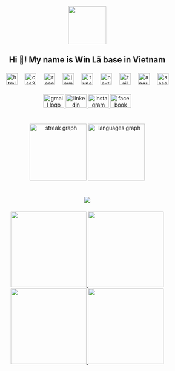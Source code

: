 <div align="center">
  <a href="https://winlax.id.vn/" target="_blank" align="center">
    <img height="100" src="https://winlax.id.vn/logo.png"  />
  </a>
</div>

<h2 align="center">Hi 👋! My name is Win Lã base in Vietnam</h2>

###

<div align="center">
  <img src="https://cdn.jsdelivr.net/gh/devicons/devicon/icons/html5/html5-original.svg" height="30" alt="html5 logo"  />
  <img width="12" />
  <img src="https://cdn.jsdelivr.net/gh/devicons/devicon/icons/css3/css3-original.svg" height="30" alt="css3 logo"  />
  <img width="12" />
  <img src="https://cdn.jsdelivr.net/gh/devicons/devicon/icons/react/react-original.svg" height="30" alt="react logo"  />
  <img width="12" />
  <img src="https://cdn.jsdelivr.net/gh/devicons/devicon/icons/javascript/javascript-original.svg" height="30" alt="javascript logo"  />
  <img width="12" />
  <img src="https://cdn.jsdelivr.net/gh/devicons/devicon/icons/typescript/typescript-original.svg" height="30" alt="typescript logo"  />
  <img width="12" />
  <img src="https://cdn.jsdelivr.net/gh/devicons/devicon/icons/nextjs/nextjs-original.svg" height="30" alt="nextjs logo"  />
  <img width="12" />
  <img src="https://cdn.simpleicons.org/tailwindcss/06B6D4" height="30" alt="tailwindcss logo"  />
  <img width="12" />
  <img src="https://cdn.simpleicons.org/angular/DD0031" height="30" alt="angularjs logo"  />
  <img width="12" />
  <img src="https://cdn.jsdelivr.net/gh/devicons/devicon/icons/sass/sass-original.svg" height="30" alt="sass logo"  />
</div>

###

<div align="center">
  <a href="mailto:winlax2108@gmail.com?cc=dangcapcuawin@gmail.com&subject=Exploring%20Collaboration%20Opportunities%20-%20From%20winlax-portfolio&body=Dear%20Win%2C%0D%0A%0D%0AI%20hope%20this%20email%20finds%20you%20well.%0D%0A%0D%0AMy%20name%20is%20%5BYour%20Name%5D%2C%20and%20I%20am%20%5BYour%20Position%5D%20at%20%5BYour%20Company%5D.%20I%20recently%20came%20across%20your%20impressive%20work%20in%20the%20field%20of%20%5BYour%20Expertise%2FIndustry%5D%2C%20and%20I%20am%20very%20interested%20in%20exploring%20potential%20collaboration%20opportunities%20with%20you.%0D%0A%0D%0AWe%20are%20experts%20in%20%5Byour%20company%27s%20products%20and%20services%5D%2C%20and%20we%20think%20we%20can%20work%20well%20together.%20We%20like%20how%20you%27re%20doing%20something%20new%20and%20different%2C%20and%20we%20think%20we%20can%20do%20great%20things%20together.%0D%0A%0D%0A%5BEstablish%20a%20schedule%20for%20the%20meeting%5D%0D%0A%0D%0AThank%20you%20for%20considering%20this%20opportunity.%20I%27m%20excited%20to%20work%20with%20you%20and%20see%20how%20we%20can%20benefit%20each%20other.%0D%0A%0D%0ABest%20regards%2C%0D%0A%5BYour%20sign%5D%0D%0A%0D%0A%0D%0AFrom%20website%20winlax-portfolio" target="_blank">
    <img src="https://raw.githubusercontent.com/maurodesouza/profile-readme-generator/master/src/assets/icons/social/gmail/default.svg" width="55" height="35" alt="gmail logo"  />
  </a>
  <a href="www.linkedin.com/in/2108win" target="_blank">
    <img src="https://raw.githubusercontent.com/maurodesouza/profile-readme-generator/master/src/assets/icons/social/linkedin/default.svg" width="55" height="35" alt="linkedin logo"  />
  </a>
  <a href="https://www.instagram.com/win_lax/" target="_blank">
    <img src="https://raw.githubusercontent.com/maurodesouza/profile-readme-generator/master/src/assets/icons/social/instagram/default.svg" width="55" height="35" alt="instagram logo"  />
  </a>
  <a href="https://www.facebook.com/2108win/" target="_blank">
    <img src="https://raw.githubusercontent.com/maurodesouza/profile-readme-generator/master/src/assets/icons/social/facebook/default.svg" width="55" height="35" alt="facebook logo"  />
  </a>
</div>

###

<br clear="both">

<div align="center">
  <img src="https://streak-stats.demolab.com?user=2108win&locale=en&mode=weekly&theme=aura&hide_border=false&border_radius=20" height="150" alt="streak graph"  />
  <img src="https://github-readme-stats.vercel.app/api/top-langs?username=2108win&locale=en&hide_title=false&layout=compact&card_width=320&langs_count=6&theme=aura&hide_border=true" height="150" alt="languages graph"  />
</div>

###

<br clear="both">

<div align="center">
  <img src="https://visitor-badge.laobi.icu/badge?page_id=2108win.2108win&"  />
</div>

###

<div align="center">
  <a href="https://winlax.id.vn/about" target="_blank" align="center" display="flex" justifyContent="center">
    <img height="200" src="https://winlax.id.vn/winlax/winlax-1.webp"  />
    <img height="200" src="https://winlax.id.vn/winlax/winlax-2.webp"  />
    <img height="200" src="https://winlax.id.vn/winlax/winlax-3.webp"  />
    <img height="200" src="https://winlax.id.vn/winlax/winlax-4.webp"  />
  </a>
</div>

###
